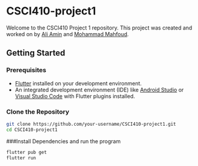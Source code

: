 # CSCI410-project1

Welcome to the CSCI410 Project 1 repository. This project was created and worked on by [Ali Amin](https://github.com/substro) and [Mohammad Mahfoud](https://github.com/Mohammad-Mahfoud).
## Getting Started

### Prerequisites
- [Flutter](https://flutter.dev/) installed on your development environment.
- An integrated development environment (IDE) like [Android Studio](https://developer.android.com/studio) or [Visual Studio Code](https://code.visualstudio.com/) with Flutter plugins installed.

### Clone the Repository
```bash
git clone https://github.com/your-username/CSCI410-project1.git
cd CSCI410-project1
```
###Install Dependencies and run the program
```bash
flutter pub get
flutter run
```
